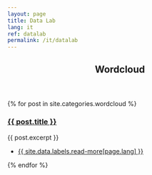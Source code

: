 ```yaml
---
layout: page
title: Data Lab
lang: it
ref: datalab
permalink: /it/datalab
---
```


<section>
	<header class="major">
		<h2><a id="wordcloud">Wordcloud</a></h2>
	</header>
	<div class="posts">
	{% for post in site.categories.wordcloud %}
		<article>
			<a href="{{ site.baseurl }}{{ post.url }}" class="image"><img src="{{ post.image }}" alt="" /></a>
			<h3><a href="{{ site.baseurl }}{{ post.url }}">{{ post.title }}</a></h3>
			<p>{{ post.excerpt }}</p>
			<ul class="actions">
				<li><a href="{{ post.url }}" class="button">{{ site.data.labels.read-more[page.lang] }}</a></li>
			</ul>
		</article>
	{% endfor %}
	</div>
</section>
